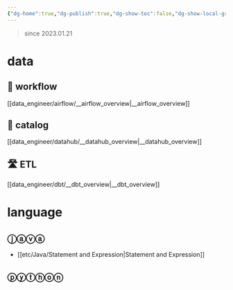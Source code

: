 ```yaml
---
{"dg-home":true,"dg-publish":true,"dg-show-toc":false,"dg-show-local-graph":false,"dg-link-preview":false,"permalink":"/Welcome To Jx2lee Garden/","tags":["gardenEntry"],"dgShowLocalGraph":false,"dgShowToc":false,"dgLinkPreview":false,"dgPassFrontmatter":true}
---
```



> since 2023.01.21

# data
## 🔫 workflow
[[data_engineer/airflow/__airflow_overview\|__airflow_overview]]

## 🔑 catalog
[[data_engineer/datahub/__datahub_overview\|__datahub_overview]]

## 🛣️ ETL
[[data_engineer/dbt/__dbt_overview\|__dbt_overview]]


# language
## ⓙⓐⓥⓐ
- [[etc/Java/Statement and Expression\|Statement and Expression]]

## ⓟⓨⓣⓗⓞⓝ